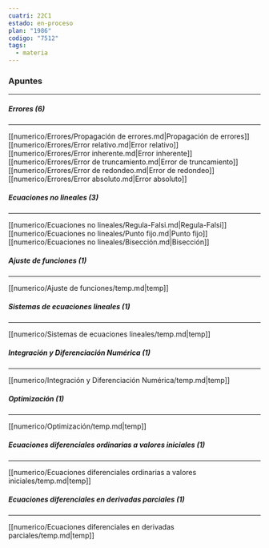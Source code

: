 ```yaml
---
cuatri: 22C1
estado: en-proceso
plan: "1986"
codigo: "7512"
tags:
  - materia
---
```

### Apuntes 
---
##### Errores (6)
---
[[numerico/Errores/Propagación de errores.md|Propagación de errores]]
[[numerico/Errores/Error relativo.md|Error relativo]]
[[numerico/Errores/Error inherente.md|Error inherente]]
[[numerico/Errores/Error de truncamiento.md|Error de truncamiento]]
[[numerico/Errores/Error de redondeo.md|Error de redondeo]]
[[numerico/Errores/Error absoluto.md|Error absoluto]]
##### Ecuaciones no lineales (3)
---
[[numerico/Ecuaciones no lineales/Regula-Falsi.md|Regula-Falsi]]
[[numerico/Ecuaciones no lineales/Punto fijo.md|Punto fijo]]
[[numerico/Ecuaciones no lineales/Bisección.md|Bisección]]
##### Ajuste de funciones (1)
---
[[numerico/Ajuste de funciones/temp.md|temp]]
##### Sistemas de ecuaciones lineales (1)
---
[[numerico/Sistemas de ecuaciones lineales/temp.md|temp]]
##### Integración y Diferenciación Numérica (1)
---
[[numerico/Integración y Diferenciación Numérica/temp.md|temp]]
##### Optimización (1)
---
[[numerico/Optimización/temp.md|temp]]
##### Ecuaciones diferenciales ordinarias a valores iniciales (1)
---
[[numerico/Ecuaciones diferenciales ordinarias a valores iniciales/temp.md|temp]]
##### Ecuaciones diferenciales en derivadas parciales (1)
---
[[numerico/Ecuaciones diferenciales en derivadas parciales/temp.md|temp]]
